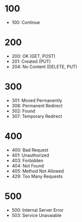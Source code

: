 # 100
* 100: Continue

# 200
* 200: OK (GET, POST)
* 201: Created (PUT)
* 204: No Content (DELETE, PUT)

# 300
* 301: Moved Permanently
* 308: Permanent Redirect
* 302: Found
* 307: Temporary Redirect

# 400
* 400: Bad Request
* 401: Unauthorized
* 403: Forbidden
* 404: Not Found
* 405: Method Not Allowed
* 429: Too Many Requests


# 500
* 500: Internal Server Error
* 503: Service Unavaiable 